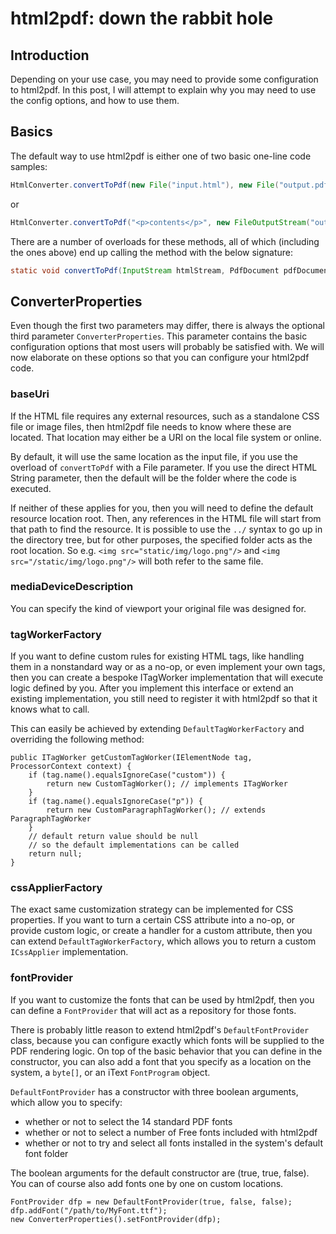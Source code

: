 # html2pdf: down the rabbit hole

## Introduction

Depending on your use case, you may need to provide some configuration to html2pdf. In this post,
I will attempt to explain why you may need to use the config options, and how to use them.

## Basics

The default way to use html2pdf is either one of two basic one-line code samples:

```java
HtmlConverter.convertToPdf(new File("input.html"), new File("output.pdf"));
```

or

```java
HtmlConverter.convertToPdf("<p>contents</p>", new FileOutputStream("output.pdf"));
```

There are a number of overloads for these methods, all of which (including the ones above)
end up calling the method with the below signature:

```java
static void convertToPdf(InputStream htmlStream, PdfDocument pdfDocument, ConverterProperties converterProperties)
```

## ConverterProperties

Even though the first two parameters may differ, there is always the optional third parameter `ConverterProperties`.
This parameter contains the basic configuration options that most users will probably be satisfied with.
We will now elaborate on these options so that you can configure your html2pdf code.

### baseUri

If the HTML file requires any external resources, such as a standalone CSS file or image files,
then html2pdf file needs to know where these are located.
That location may either be a URI on the local file system or online.

By default, it will use the same location as the input file,
if you use the overload of `convertToPdf` with a File parameter.
If you use the direct HTML String parameter, then the default will be the folder where the code is executed.

If neither of these applies for you, then you will need to define the default resource location root.
Then, any references in the HTML file will start from that path to find the resource.
It is possible to use the `../` syntax to go up in the directory tree,
but for other purposes, the specified folder acts as the root location.
So e.g. `<img src="static/img/logo.png"/>` and `<img src="/static/img/logo.png"/>` will both refer to the same file.

### mediaDeviceDescription

You can specify the kind of viewport your original file was designed for.

### tagWorkerFactory

If you want to define custom rules for existing HTML tags,
like handling them in a nonstandard way or as a no-op, or even implement your own tags,
then you can create a bespoke ITagWorker implementation that will execute logic defined by you.
After you implement this interface or extend an existing implementation,
you still need to register it with html2pdf so that it knows what to call.

This can easily be achieved by extending `DefaultTagWorkerFactory` and overriding the following method:

```
public ITagWorker getCustomTagWorker(IElementNode tag, ProcessorContext context) {
    if (tag.name().equalsIgnoreCase("custom")) {
        return new CustomTagWorker(); // implements ITagWorker
    }
	if (tag.name().equalsIgnoreCase("p")) {
        return new CustomParagraphTagWorker(); // extends ParagraphTagWorker
    }
	// default return value should be null
	// so the default implementations can be called
    return null;
}
```

### cssApplierFactory

The exact same customization strategy can be implemented for CSS properties.
If you want to turn a certain CSS attribute into a no-op, or provide custom logic,
or create a handler for a custom attribute, then you can extend `DefaultTagWorkerFactory`,
which allows you to return a custom `ICssApplier` implementation.

### fontProvider

If you want to customize the fonts that can be used by html2pdf,
then you can define a `FontProvider` that will act as a repository for those fonts.

There is probably little reason to extend html2pdf's `DefaultFontProvider` class,
because you can configure exactly which fonts will be supplied to the PDF rendering logic.
On top of the basic behavior that you can define in the constructor,
you can also add a font that you specify as a location on the system,
a `byte[]`, or an iText `FontProgram` object.

`DefaultFontProvider` has a constructor with three boolean arguments, which allow you to specify:

* whether or not to select the 14 standard PDF fonts
* whether or not to select a number of Free fonts included with html2pdf
* whether or not to try and select all fonts installed in the system's default font folder

The boolean arguments for the default constructor are (true, true, false).
You can of course also add fonts one by one on custom locations.

```
FontProvider dfp = new DefaultFontProvider(true, false, false);
dfp.addFont("/path/to/MyFont.ttf");
new ConverterProperties().setFontProvider(dfp);
```